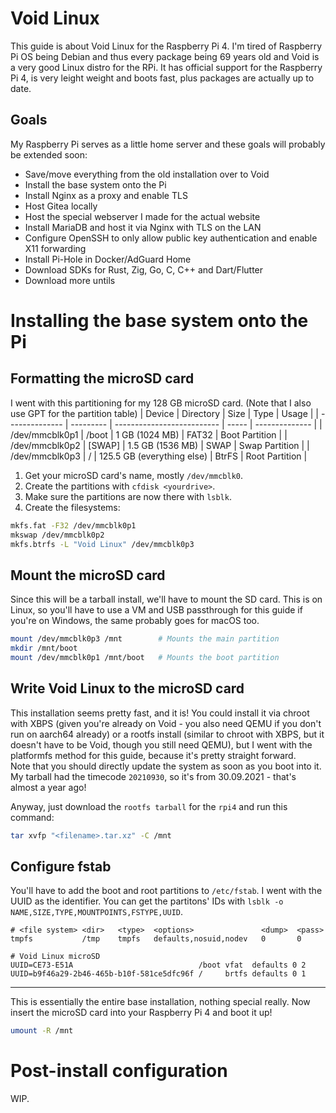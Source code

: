 # Void Linux
This guide is about Void Linux for the Raspberry Pi 4.
I'm tired of Raspberry Pi OS being Debian and thus every package being 69 years old and Void is a very good Linux distro for the RPi.
It has official support for the Raspberry Pi 4, is very leight weight and boots fast, plus packages are actually up to date.

## Goals
My Raspberry Pi serves as a little home server and these goals will probably be extended soon:
* Save/move everything from the old installation over to Void
* Install the base system onto the Pi
* Install Nginx as a proxy and enable TLS
* Host Gitea locally
* Host the special webserver I made for the actual website
* Install MariaDB and host it via Nginx with TLS on the LAN
* Configure OpenSSH to only allow public key authentication and enable X11 forwarding
* Install Pi-Hole in Docker/AdGuard Home
* Download SDKs for Rust, Zig, Go, C, C++ and Dart/Flutter
* Download more untils

# Installing the base system onto the Pi
## Formatting the microSD card
I went with this partitioning for my 128 GB microSD card. (Note that I also use GPT for the partition table)
| Device         | Directory | Size                       | Type  | Usage          |
| -------------- | --------- | -------------------------- | ----- | -------------- |
| /dev/mmcblk0p1 | /boot     | 1 GB (1024 MB)             | FAT32 | Boot Partition |
| /dev/mmcblk0p2 | [SWAP]    | 1.5 GB (1536 MB)           | SWAP  | Swap Partition |
| /dev/mmcblk0p3 | /         | 125.5 GB (everything else) | BtrFS | Root Partition |

1. Get your microSD card's name, mostly `/dev/mmcblk0`.
2. Create the partitions with `cfdisk <yourdrive>`.
3. Make sure the partitions are now there with `lsblk`.
4. Create the filesystems:
```sh
mkfs.fat -F32 /dev/mmcblk0p1
mkswap /dev/mmcblk0p2
mkfs.btrfs -L "Void Linux" /dev/mmcblk0p3
```

## Mount the microSD card
Since this will be a tarball install, we'll have to mount the SD card. This is on Linux, so you'll have to use a VM and USB passthrough for this guide if you're on Windows, the same probably goes for macOS too.
```sh
mount /dev/mmcblk0p3 /mnt        # Mounts the main partition
mkdir /mnt/boot
mount /dev/mmcblk0p1 /mnt/boot   # Mounts the boot partition
```

## Write Void Linux to the microSD card
This installation seems pretty fast, and it is! You could install it via chroot with XBPS (given you're already on Void - you also need QEMU if you don't run on aarch64 already) or a rootfs install (similar to chroot with XBPS, but it doesn't have to be Void, though you still need QEMU), but I went with the platformfs method for this guide, because it's pretty straight forward.  
Note that you should directly update the system as soon as you boot into it. My tarball had the timecode `20210930`, so it's from 30.09.2021 - that's almost a year ago!

Anyway, just download the `rootfs tarball` for the `rpi4` and run this command:
```sh
tar xvfp "<filename>.tar.xz" -C /mnt
```

## Configure fstab
You'll have to add the boot and root partitions to `/etc/fstab`. I went with the UUID as the identifier. You can get the partitons' IDs with `lsblk -o NAME,SIZE,TYPE,MOUNTPOINTS,FSTYPE,UUID`.
```fstab
# <file system> <dir>   <type>  <options>               <dump>  <pass>
tmpfs           /tmp    tmpfs   defaults,nosuid,nodev   0       0

# Void Linux microSD
UUID=CE73-E51A                            /boot vfat  defaults 0 2
UUID=b9f46a29-2b46-465b-b10f-581ce5dfc96f /     brtfs defaults 0 1
```

<hr>

This is essentially the entire base installation, nothing special really. Now insert the microSD card into your Raspberry Pi 4 and boot it up!
```sh
umount -R /mnt
```

# Post-install configuration
WIP.
